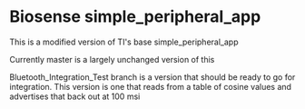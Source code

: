 # Biosense simple_peripheral_app

This is a modified version of TI's base simple_peripheral_app

Currently master is a largely unchanged version of this

Bluetooth_Integration_Test branch is a version that should be ready to go for integration. This version is one that reads from a table of cosine values and advertises that back out at 100 msi
